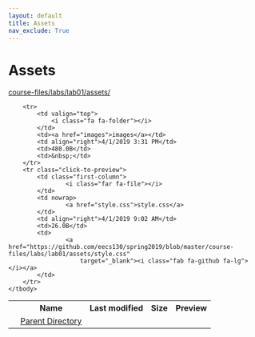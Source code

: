 ```yaml
---
layout: default
title: Assets
nav_exclude: True
---
```


# Assets

[course-files/labs/lab01/assets/](.)

<table class="tbl-files">
    <tbody>
        <tr>
            <th valign="top"></th>
            <th>Name</th>
            <th>Last modified</th>
            <th>Size</th>
            <th>Preview</th>
        </tr>
        <tr>
            <td valign="top">
                <i class="fa fa-folder-open"></i>
            </td>
            <td><a href="../">Parent Directory</a></td>
            <td>&nbsp;</td>
            <td>&nbsp;</td>
            <td>&nbsp;</td>
        </tr>

        <tr>
            <td valign="top">
                <i class="fa fa-folder"></i>
            </td>
            <td><a href="images">images</a></td>
            <td align="right">4/1/2019 3:31 PM</td>
            <td>480.0B</td>
            <td>&nbsp;</td>
        </tr>
        <tr class="click-to-preview">
            <td class="first-column">
                    <i class="far fa-file"></i>
            </td>
            <td nowrap>
                    <a href="style.css">style.css</a>
            </td>
            <td align="right">4/1/2019 9:02 AM</td>
            <td>26.0B</td>
            <td>
                    <a href="https://github.com/eecs130/spring2019/blob/master/course-files/labs/lab01/assets/style.css"
                        target="_blank"><i class="fab fa-github fa-lg"></i></a>
            </td>
        </tr>
    </tbody>
</table>

